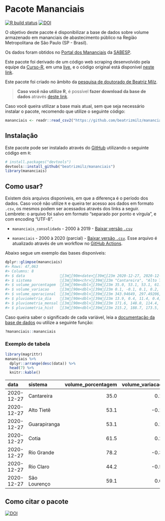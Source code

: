 
<!-- README.md is generated from README.Rmd. Please edit that file -->

# Pacote Mananciais

<!-- badges: start -->

[![R build
status](https://github.com/beatrizmilz/mananciais/workflows/R-CMD-check/badge.svg)](https://github.com/beatrizmilz/mananciais/actions)
[![DOI](https://zenodo.org/badge/DOI/10.5281/zenodo.4319745.svg)](https://doi.org/10.5281/zenodo.4319745)
<!-- badges: end -->

O objetivo deste pacote é disponibilizar a base de dados sobre volume
armazenado em mananciais de abastecimento público na Região
Metropolitana de São Paulo (SP - Brasil).

Os dados foram obtidos no [Portal dos
Mananciais](http://mananciais.sabesp.com.br/Situacao) da
[SABESP](http://site.sabesp.com.br/site/Default.aspx).

Este pacote foi derivado de um código web scraping desenvolvido pela
equipe da [Curso-R](https://www.curso-r.com/), em uma
[live](https://youtu.be/jvZIxrMmOcQ), e o código original está
disponível [neste
link](https://github.com/curso-r/lives/blob/master/drafts/20200730_scraper_sabesp.R).

Este pacote foi criado no âmbito da [pesquisa de doutorado de Beatriz
Milz](https://beatrizmilz.github.io/tese/).

> **Caso você não utilize R**, é possível **fazer download da base de
> dados** através [deste
> link](https://github.com/beatrizmilz/mananciais/raw/master/inst/extdata/mananciais.csv).

Caso você queira utilizar a base mais atual, sem que seja necessário
instalar o pacote, recomendo que utilize o seguinte código:

``` r
mananciais <- readr::read_csv2("https://github.com/beatrizmilz/mananciais/raw/master/inst/extdata/mananciais.csv")
```

## Instalação

Este pacote pode ser instalado através do [GitHub](https://github.com/)
utilizando o seguinte código em `R`:

``` r
# install.packages("devtools")
devtools::install_github("beatrizmilz/mananciais")
library(mananciais)
```

## Como usar?

Existem dois arquivos disponíveis, em que a diferença é o período dos
dados. Caso você não utilize `R` e queira ter acesso aos dados em
formato `.csv`, os mesmos podem ser acessados através dos links a
seguir. Lembrete: o arquivo foi salvo em formato “separado por ponto e
vírgula”, e com encoding “UTF-8”.

  - `mananciais_consolidado` - 2000 à 2019 - [Baixar versão
    `.csv`](https://github.com/beatrizmilz/mananciais/raw/master/inst/extdata/mananciais_consolidado.csv)

  - `mananciais` - 2000 à 2020 (parcial) - [Baixar versão
    `.csv`](https://github.com/beatrizmilz/mananciais/raw/master/inst/extdata/mananciais.csv).
    Esse arquivo é atualizado através de um workflow no [GitHub
    Actions](https://github.com/beatrizmilz/mananciais/actions).

Abaixo segue um exemplo das bases disponíveis:

``` r
dplyr::glimpse(mananciais)
#> Rows: 47,063
#> Columns: 8
#> $ data                [3m[90m<date>[39m[23m 2020-12-27, 2020-12-27, 2020-12-27, 2020-12-27, …
#> $ sistema             [3m[90m<chr>[39m[23m "Cantareira", "Alto Tietê", "Guarapiranga", "Coti…
#> $ volume_porcentagem  [3m[90m<dbl>[39m[23m 35.0, 53.1, 53.1, 61.5, 78.2, 44.2, 59.1, 34.9, 5…
#> $ volume_variacao     [3m[90m<dbl>[39m[23m 0.1, -0.1, 0.1, 0.2, -0.3, -0.5, 0.0, 0.0, -0.1, …
#> $ volume_operacional  [3m[90m<dbl>[39m[23m 343.94649, 297.49206, 90.96478, 10.14573, 87.6920…
#> $ pluviometria_dia    [3m[90m<dbl>[39m[23m 13.9, 0.4, 11.4, 0.4, 0.6, 0.6, 0.0, 0.0, 0.8, 0.…
#> $ pluviometria_mensal [3m[90m<dbl>[39m[23m 171.6, 148.0, 114.4, 156.6, 108.2, 190.2, 168.2, …
#> $ pluviometria_hist   [3m[90m<dbl>[39m[23m 215.2, 188.7, 173.5, 167.7, 188.4, 256.8, 211.3, …
```

Caso queira saber o significado de cada variável, leia a [documentação
da base de
dados](https://beatrizmilz.github.io/mananciais/reference/mananciais.html)
ou utilize a seguinte função:

``` r
?mananciais::mananciais
```

### Exemplo de tabela

``` r
library(magrittr)
mananciais %>% 
  dplyr::arrange(desc(data)) %>% 
  head(7) %>%
  knitr::kable()
```

| data       | sistema      | volume\_porcentagem | volume\_variacao | volume\_operacional | pluviometria\_dia | pluviometria\_mensal | pluviometria\_hist |
| :--------- | :----------- | ------------------: | ---------------: | ------------------: | ----------------: | -------------------: | -----------------: |
| 2020-12-27 | Cantareira   |                35.0 |              0.1 |           343.94649 |              13.9 |                171.6 |              215.2 |
| 2020-12-27 | Alto Tietê   |                53.1 |            \-0.1 |           297.49206 |               0.4 |                148.0 |              188.7 |
| 2020-12-27 | Guarapiranga |                53.1 |              0.1 |            90.96478 |              11.4 |                114.4 |              173.5 |
| 2020-12-27 | Cotia        |                61.5 |              0.2 |            10.14573 |               0.4 |                156.6 |              167.7 |
| 2020-12-27 | Rio Grande   |                78.2 |            \-0.3 |            87.69203 |               0.6 |                108.2 |              188.4 |
| 2020-12-27 | Rio Claro    |                44.2 |            \-0.5 |             6.04736 |               0.6 |                190.2 |              256.8 |
| 2020-12-27 | São Lourenço |                59.1 |              0.0 |            52.53135 |               0.0 |                168.2 |              211.3 |

## Como citar o pacote

[![DOI](https://zenodo.org/badge/DOI/10.5281/zenodo.4319745.svg)](https://doi.org/10.5281/zenodo.4319745)
